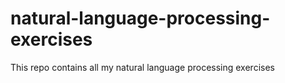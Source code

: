 # natural-language-processing-exercises
This repo contains all my natural language processing exercises
